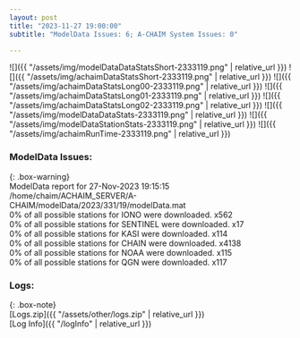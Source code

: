 ```yaml
---
layout: post
title: "2023-11-27 19:00:00"
subtitle: "ModelData Issues: 6; A-CHAIM System Issues: 0"

---
```


![]({{ "/assets/img/modelDataDataStatsShort-2333119.png" | relative_url }})
![]({{ "/assets/img/achaimDataStatsShort-2333119.png" | relative_url }})
![]({{ "/assets/img/achaimDataStatsLong00-2333119.png" | relative_url }})
![]({{ "/assets/img/achaimDataStatsLong01-2333119.png" | relative_url }})
![]({{ "/assets/img/achaimDataStatsLong02-2333119.png" | relative_url }})
![]({{ "/assets/img/modelDataDataStats-2333119.png" | relative_url }})
![]({{ "/assets/img/modelDataStationStats-2333119.png" | relative_url }})
![]({{ "/assets/img/achaimRunTime-2333119.png" | relative_url }})


### ModelData Issues:  
  
{: .box-warning}  
 ModelData report for 27-Nov-2023 19:15:15   
 /home/chaim/ACHAIM_SERVER/A-CHAIM/modelData/2023/331/19/modelData.mat   
 0% of all possible stations for IONO were downloaded. x562   
 0% of all possible stations for SENTINEL were downloaded. x17   
 0% of all possible stations for KASI were downloaded. x114   
 0% of all possible stations for CHAIN were downloaded. x4138   
 0% of all possible stations for NOAA were downloaded. x115   
 0% of all possible stations for QGN were downloaded. x117   
  


### Logs:  
  
{: .box-note}  
[Logs.zip]({{ "/assets/other/logs.zip" | relative_url }})  
[Log Info]({{ "/logInfo" | relative_url }})  
